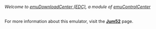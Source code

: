 ###### Welcome to [emuDownloadCenter (EDC)](https://github.com/PhoenixInteractiveNL/emuDownloadCenter/wiki/), a module of [emuControlCenter](https://github.com/PhoenixInteractiveNL/emuControlCenter/wiki/)

For more information about this emulator, visit the [**Jum52**](https://github.com/PhoenixInteractiveNL/emuDownloadCenter/wiki/Emulator-jum52#menu) page.
